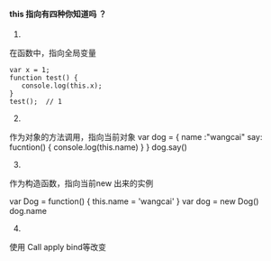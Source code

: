 #### this 指向有四种你知道吗 ？

1. 
在函数中，指向全局变量
```
var x = 1;
function test() {
   console.log(this.x);
}
test();  // 1

```
2. 
作为对象的方法调用，指向当前对象
var dog = {
  name :"wangcai"
  say: fucntion() {
    console.log(this.name)
  }
}
dog.say()

3. 
作为构造函数，指向当前new 出来的实例 

var Dog = function() {
  this.name = 'wangcai'
}
var dog = new Dog()
dog.name

4. 
使用 Call apply bind等改变
